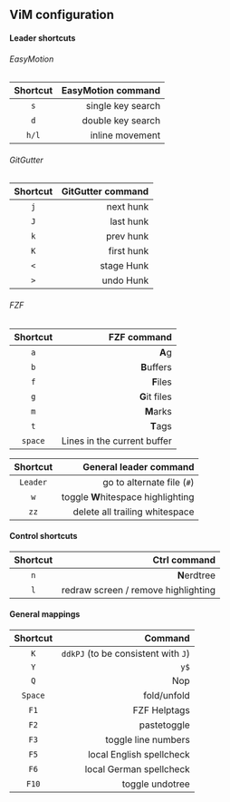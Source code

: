 ## ViM configuration

#### Leader shortcuts

###### EasyMotion

**Shortcut** | **EasyMotion command**
:----: | ----:
`s` | single key search
`d` | double key search
`h/l` | inline movement

###### GitGutter

**Shortcut** | **GitGutter command**
:----: | ----:
`j` | next hunk
`J` | last hunk
`k` | prev hunk
`K` | first hunk
`<` | stage Hunk
`>`  | undo Hunk


###### FZF
**Shortcut** | **FZF command**
:----: | ----:
`a` | **A**g
`b` | **B**uffers
`f` | **F**iles
`g` | **G**it files
`m` | **M**arks
`t` | **T**ags
`space` | Lines in the current buffer


**Shortcut** | **General leader command**
:----: | ----:
`Leader` | go to alternate file (`#`)
`w` | toggle **W**hitespace highlighting
`zz` | delete all trailing whitespace

#### Control shortcuts

**Shortcut** | **Ctrl command**
:----: | ----:
`n` | **N**erdtree
`l` | redraw screen / remove highlighting

#### General mappings

**Shortcut** | **Command**
:----: | ----:
`K` | `ddkPJ` (to be consistent with `J`)
`Y` | `y$`
`Q` | Nop
`Space` | fold/unfold
`F1` | FZF Helptags
`F2` | pastetoggle
`F3` | toggle line numbers
`F5` | local English spellcheck
`F6` | local German spellcheck
`F10` | toggle undotree
